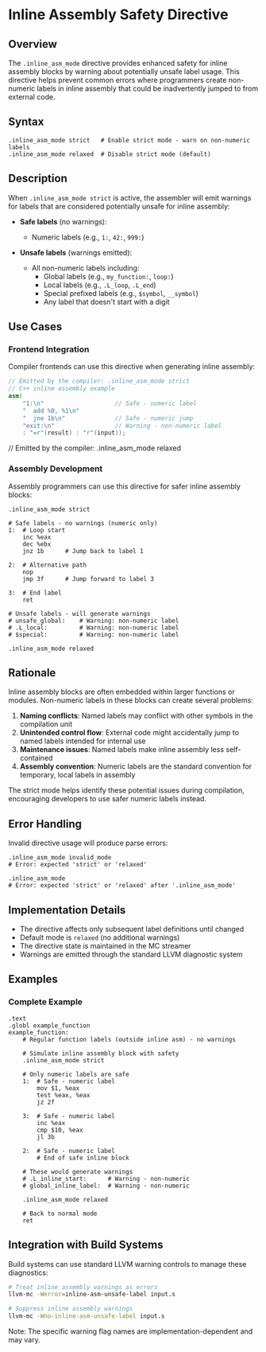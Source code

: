 # Inline Assembly Safety Directive

## Overview

The `.inline_asm_mode` directive provides enhanced safety for inline assembly blocks by warning about potentially unsafe label usage. This directive helps prevent common errors where programmers create non-numeric labels in inline assembly that could be inadvertently jumped to from external code.

## Syntax

```assembly
.inline_asm_mode strict   # Enable strict mode - warn on non-numeric labels
.inline_asm_mode relaxed  # Disable strict mode (default)
```

## Description

When `.inline_asm_mode strict` is active, the assembler will emit warnings for labels that are considered potentially unsafe for inline assembly:

- **Safe labels** (no warnings):
  - Numeric labels (e.g., `1:`, `42:`, `999:`)

- **Unsafe labels** (warnings emitted):
  - All non-numeric labels including:
    - Global labels (e.g., `my_function:`, `loop:`)
    - Local labels (e.g., `.L_loop`, `.L_end`)
    - Special prefixed labels (e.g., `$symbol`, `__symbol`)
    - Any label that doesn't start with a digit

## Use Cases

### Frontend Integration

Compiler frontends can use this directive when generating inline assembly:

```c++
// Emitted by the compiler: .inline_asm_mode strict
// C++ inline assembly example
asm(
    "1:\n"                    // Safe - numeric label
    "  add %0, %1\n"
    "  jne 1b\n"              // Safe - numeric jump
    "exit:\n"                 // Warning - non-numeric label
    : "=r"(result) : "r"(input));
```
// Emitted by the compiler: .inline_asm_mode relaxed

### Assembly Development

Assembly programmers can use this directive for safer inline assembly blocks:

```assembly
.inline_asm_mode strict

# Safe labels - no warnings (numeric only)
1:  # Loop start
    inc %eax
    dec %ebx
    jnz 1b      # Jump back to label 1

2:  # Alternative path
    nop
    jmp 3f      # Jump forward to label 3

3:  # End label
    ret

# Unsafe labels - will generate warnings
# unsafe_global:    # Warning: non-numeric label
# .L_local:         # Warning: non-numeric label
# $special:         # Warning: non-numeric label

.inline_asm_mode relaxed
```

## Rationale

Inline assembly blocks are often embedded within larger functions or modules. Non-numeric labels in these blocks can create several problems:

1. **Naming conflicts**: Named labels may conflict with other symbols in the compilation unit
2. **Unintended control flow**: External code might accidentally jump to named labels intended for internal use
3. **Maintenance issues**: Named labels make inline assembly less self-contained
4. **Assembly convention**: Numeric labels are the standard convention for temporary, local labels in assembly

The strict mode helps identify these potential issues during compilation, encouraging developers to use safer numeric labels instead.

## Error Handling

Invalid directive usage will produce parse errors:

```assembly
.inline_asm_mode invalid_mode
# Error: expected 'strict' or 'relaxed'

.inline_asm_mode
# Error: expected 'strict' or 'relaxed' after '.inline_asm_mode'
```

## Implementation Details

- The directive affects only subsequent label definitions until changed
- Default mode is `relaxed` (no additional warnings)
- The directive state is maintained in the MC streamer
- Warnings are emitted through the standard LLVM diagnostic system

## Examples

### Complete Example

```assembly
.text
.globl example_function
example_function:
    # Regular function labels (outside inline asm) - no warnings

    # Simulate inline assembly block with safety
    .inline_asm_mode strict

    # Only numeric labels are safe
    1:  # Safe - numeric label
        mov $1, %eax
        test %eax, %eax
        jz 2f

    3:  # Safe - numeric label
        inc %eax
        cmp $10, %eax
        jl 3b

    2:  # Safe - numeric label
        # End of safe inline block

    # These would generate warnings
    # .L_inline_start:      # Warning - non-numeric
    # global_inline_label:  # Warning - non-numeric

    .inline_asm_mode relaxed

    # Back to normal mode
    ret
```

## Integration with Build Systems

Build systems can use standard LLVM warning controls to manage these diagnostics:

```bash
# Treat inline assembly warnings as errors
llvm-mc -Werror=inline-asm-unsafe-label input.s

# Suppress inline assembly warnings
llvm-mc -Wno-inline-asm-unsafe-label input.s
```

Note: The specific warning flag names are implementation-dependent and may vary.

